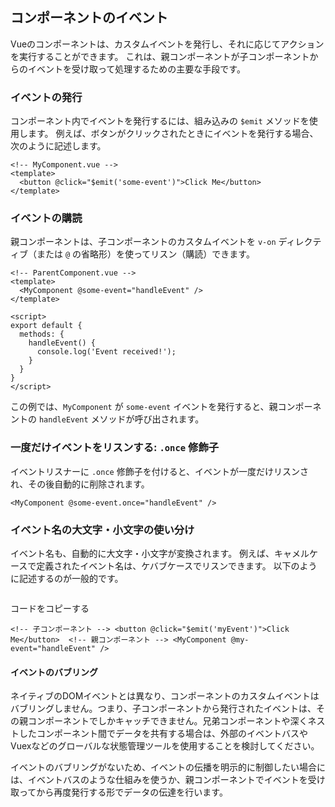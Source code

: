 ## コンポーネントのイベント
Vueのコンポーネントは、カスタムイベントを発行し、それに応じてアクションを実行することができます。
これは、親コンポーネントが子コンポーネントからのイベントを受け取って処理するための主要な手段です。
### イベントの発行
コンポーネント内でイベントを発行するには、組み込みの `$emit` メソッドを使用します。
例えば、ボタンがクリックされたときにイベントを発行する場合、次のように記述します。
```vue
<!-- MyComponent.vue -->
<template>
  <button @click="$emit('some-event')">Click Me</button>
</template>
```
### イベントの購読
親コンポーネントは、子コンポーネントのカスタムイベントを `v-on` ディレクティブ（または `@` の省略形）を使ってリスン（購読）できます。
```vue
<!-- ParentComponent.vue -->
<template>
  <MyComponent @some-event="handleEvent" />
</template>

<script>
export default {
  methods: {
    handleEvent() {
      console.log('Event received!');
    }
  }
}
</script>
```

この例では、`MyComponent` が `some-event` イベントを発行すると、親コンポーネントの `handleEvent` メソッドが呼び出されます。
### 一度だけイベントをリスンする: `.once` 修飾子
イベントリスナーに `.once` 修飾子を付けると、イベントが一度だけリスンされ、その後自動的に削除されます。
```vue
<MyComponent @some-event.once="handleEvent" />
```
### イベント名の大文字・小文字の使い分け
イベント名も、自動的に大文字・小文字が変換されます。
例えば、キャメルケースで定義されたイベント名は、ケバブケースでリスンできます。
以下のように記述するのが一般的です。
```vue

```


コードをコピーする

`<!-- 子コンポーネント --> <button @click="$emit('myEvent')">Click Me</button>  <!-- 親コンポーネント --> <MyComponent @my-event="handleEvent" />`

#### イベントのバブリング

ネイティブのDOMイベントとは異なり、コンポーネントのカスタムイベントはバブリングしません。つまり、子コンポーネントから発行されたイベントは、その親コンポーネントでしかキャッチできません。兄弟コンポーネントや深くネストしたコンポーネント間でデータを共有する場合は、外部のイベントバスやVuexなどのグローバルな状態管理ツールを使用することを検討してください。

イベントのバブリングがないため、イベントの伝播を明示的に制御したい場合には、イベントバスのような仕組みを使うか、親コンポーネントでイベントを受け取ってから再度発行する形でデータの伝達を行います。